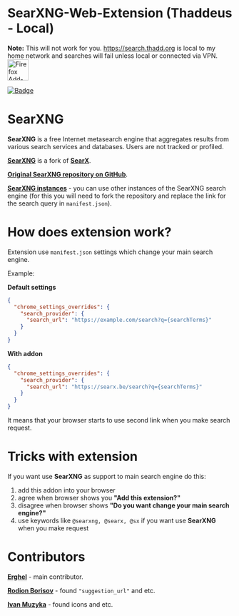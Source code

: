 # SearXNG-Web-Extension (Thaddeus - Local)
**Note:** This will not work for you. https://search.thadd.org is local to my home network and searches will fail unless local or connected via VPN. 
[<img src="./firefox-add-ons.png" title="Firefox Add-ons" width="auto" height="47" />](https://addons.mozilla.org/en-US/firefox/addon/searxng-search) <p><a href=""><img src="https://img.shields.io/amo/users/searxng-search?style=flat-square" alt="Badge" /></a></p>

# SearXNG

**SearXNG** is a free Internet metasearch engine that aggregates results from various search services and databases. Users are not tracked or profiled.

[**SearXNG**](https://github.com/searxng/searxng) is a fork of [**SearX**](https://github.com/searx/searx).

[**Original SearXNG repository on GitHub**](https://github.com/searxng/searxng).

[**SearXNG instances**](https://searx.space/) - you can use other instances of the SearXNG search engine (for this you will need to fork the repository and replace the link for the search query in `manifest.json`).

# How does extension work?
Extension use `manifest.json` settings which change your main search engine.

Example:

**Default settings**
```json
{
  "chrome_settings_overrides": {
    "search_provider": {
      "search_url": "https://example.com/search?q={searchTerms}"
    }
  }
}
```

**With addon**
```json
{
  "chrome_settings_overrides": {
    "search_provider": {
      "search_url": "https://searx.be/search?q={searchTerms}"
    }
  }
}
```

It means that your browser starts to use second link when you make search request.

# Tricks with extension
If you want use **SearXNG** as support to main search engine do this:
1. add this addon into your browser
2. agree when browser shows you **"Add this extension?"**
3. disagree when browser shows **"Do you want change your main search engine?"**
4. use keywords like `@searxng, @searx, @sx` if you want use **SearXNG** when you make request

# Contributors
[**Erghel**](https://github.com/Erghel) - main contributor.

[**Rodion Borisov**](https://github.com/vintprox) - found `"suggestion_url"` and etc.  

[**Ivan Muzyka**](https://github.com/SeryiBaran) - found icons and etc.
